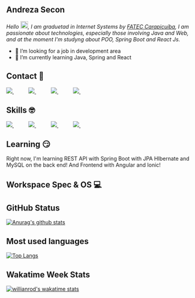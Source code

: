 ## Andreza Secon 


<p>
    <em>
        Hello <img src="https://media.giphy.com/media/hvRJCLFzcasrR4ia7z/giphy.gif" width="20px">, I am graduetad in Internet Systems by <a href="http://www.fateccarapicuiba.edu.br/">FATEC Carapicuíba</a>, I am passionate about technologies, especially those involving Java and Web, and at the moment I'm studyng about POO, Spring Boot and React Js.
    </em>
</p>

- 🔭 I’m looking for a job in development area
- 🌱 I’m currently learning Java, Spring and React

## Contact :iphone:

<p align="left">
  <a href="(https://github.com/andrezasecon/andrezasecon)">
        <img  src="https://github.com/andrezasecon/img/blob/main/icoGitHub_4745725.png">
    </a>
    &nbsp;&nbsp;&nbsp;&nbsp;&nbsp;&nbsp;&nbsp;&nbsp;&nbsp;
  <a href="(https://www.linkedin.com/in/andreza-secon-b5736788/)">
        <img  src="https://github.com/andrezasecon/img/blob/main/icolinkedin.png">
    </a>
    &nbsp;&nbsp;&nbsp;&nbsp;&nbsp;&nbsp;&nbsp;&nbsp;&nbsp;
  <a href="(mailto:andrezasecon@gmail.com)">
        <img  src="https://github.com/andrezasecon/img/blob/main/gmail.png">
    </a>
    &nbsp;&nbsp;&nbsp;&nbsp;&nbsp;&nbsp;&nbsp;&nbsp;&nbsp;
  <a href="(https://api.whatsapp.com/send?phone=5511999204118)">
        <img  src="https://github.com/andrezasecon/img/blob/main/whatsapp.png">
    </a>
    &nbsp;&nbsp;&nbsp;&nbsp;&nbsp;&nbsp;&nbsp;&nbsp;&nbsp;
 
    
    
</p>

## Skills :nerd_face:
<p align="left">
   <a href="(https://github.com/andrezasecon/andrezasecon)">
        <img  src="https://github.com/andrezasecon/img/blob/main/java.png">
    </a>
    &nbsp;&nbsp;&nbsp;&nbsp;&nbsp;&nbsp;&nbsp;&nbsp;&nbsp;
     <a href="(https://github.com/andrezasecon/andrezasecon)">
        <img  src="https://github.com/andrezasecon/img/blob/main/html5.png">
    </a>
    &nbsp;&nbsp;&nbsp;&nbsp;&nbsp;&nbsp;&nbsp;&nbsp;&nbsp;
     <a href="(https://github.com/andrezasecon/andrezasecon)">
        <img  src="https://github.com/andrezasecon/img/blob/main/images/css3.png">
    </a>
    &nbsp;&nbsp;&nbsp;&nbsp;&nbsp;&nbsp;&nbsp;&nbsp;&nbsp;
     <a href="(https://github.com/andrezasecon/andrezasecon)">
        <img  src="https://github.com/andrezasecon/img/blob/main/postgresql.png">
    </a>
    &nbsp;&nbsp;&nbsp;&nbsp;&nbsp;&nbsp;&nbsp;&nbsp;&nbsp;
    
     
    
</p>



## Learning :smirk:

Right now, I'm learning REST API with Spring Boot with JPA HIbernate and MySQL on the back end! And Frontend with Angular and Ionic!


## Workspace Spec & OS :computer:
<p align="left">
   
</p>


## GitHub Status

[![Anurag's github stats](https://github-readme-stats.vercel.app/api?username=andrezasecon&show_icons=true&theme=tokyonight)](https://github.com/andrezasecon/github-readme-stats)

## Most used languages

[![Top Langs](https://github-readme-stats.vercel.app/api/top-langs/?username=andrezasecon&layout=compact&theme=tokyonight)](https://github.com/andrezasecon/github-readme-stats)
   
## Wakatime Week Stats
[![willianrod's wakatime stats](https://github-readme-stats.vercel.app/api/wakatime?username=andrezasecon&theme=tokyonight)](https://github.com/andrezasecon/github-readme-stats)



